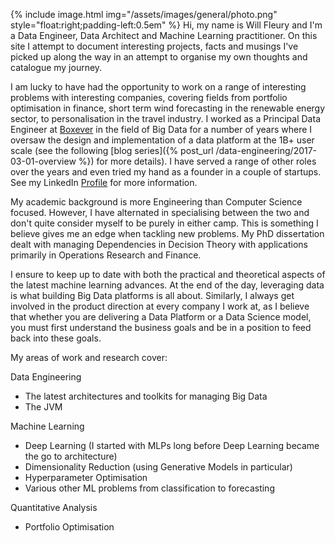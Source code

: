 {% include image.html img="/assets/images/general/photo.png" style="float:right;padding-left:0.5em" %}
Hi, my name is Will Fleury and I'm a Data Engineer, Data Architect and Machine Learning practitioner. On this site I attempt to document interesting projects, facts and musings I've picked up along the way in an attempt to organise my own thoughts and catalogue my journey.

I am lucky to have had the opportunity to work on a range of interesting problems with interesting companies, covering fields from portfolio optimisation in finance, short term wind forecasting in the renewable energy sector, to personalisation in the travel industry. I worked as a Principal Data Engineer at [Boxever](http://www.boxever.com) in the field of Big Data for a number of years where I oversaw the design and implementation of a data platform at the 1B+ user scale (see the following [blog series]({% post_url /data-engineering/2017-03-01-overview %}) for more details). I have served a range of other roles over the years and even tried my hand as a founder in a couple of startups. See my LinkedIn [Profile](https://www.linkedin.com/in/willfleury) for more information.

My academic background is more Engineering than Computer Science focused. However, I have alternated in specialising between the two and don't quite consider myself to be purely in either camp. This is something I believe gives me an edge when tackling new problems. My PhD dissertation dealt with managing Dependencies in Decision Theory with applications primarily in Operations Research and Finance. 

I ensure to keep up to date with both the practical and theoretical aspects of the latest machine learning advances. At the end of the day, leveraging data is what building Big Data platforms is all about. Similarly, I always get involved in the product direction at every company I work at, as I believe that whether you are delivering a Data Platform or a Data Science model, you must first understand the business goals and be in a position to feed back into these goals.     

My areas of work and research cover:

Data Engineering 

* The latest architectures and toolkits for managing Big Data
* The JVM

Machine Learning

* Deep Learning (I started with MLPs long before Deep Learning became the go to architecture)
* Dimensionality Reduction (using Generative Models in particular)
* Hyperparameter Optimisation
* Various other ML problems from classification to forecasting

Quantitative Analysis

* Portfolio Optimisation
